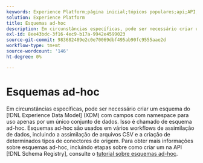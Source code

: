 ```yaml
---
keywords: Experience Platform;página inicial;tópicos populares;api;API;XDM;sistema XDM;modelo de dados de experiência;modelo de dados de experiência;modelo de dados de experiência;modelo de dados;modelo de dados;modelo de dados;registro de esquemas;ad-hoc;ad-hoc;Ad-hoc;Adhoc;
solution: Experience Platform
title: Esquemas ad-hoc
description: Em circunstâncias específicas, pode ser necessário criar um esquema XDM com campos com namespace para uso somente por um único conjunto de dados. Isso é chamado de esquema ad-hoc.
exl-id: 8ee43bdc-3f16-4ec9-b17a-9942e4599023
source-git-commit: 983682489e2c0e70069dbf495ab90fc9555aae2d
workflow-type: tm+mt
source-wordcount: '146'
ht-degree: 0%

---
```


# Esquemas ad-hoc

Em circunstâncias específicas, pode ser necessário criar um esquema do [!DNL Experience Data Model] (XDM) com campos com namespace para uso apenas por um único conjunto de dados. Isso é chamado de esquema ad-hoc. Esquemas ad-hoc são usados em vários workflows de assimilação de dados, incluindo a assimilação de arquivos CSV e a criação de determinados tipos de conectores de origem. Para obter mais informações sobre esquemas ad-hoc, incluindo etapas sobre como criar um na API [!DNL Schema Registry], consulte o [tutorial sobre esquemas ad-hoc](../tutorials/ad-hoc.md).
